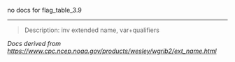 no docs for flag_table_3.9

---

> Description: inv extended name, var+qualifiers

_Docs derived from <https://www.cpc.ncep.noaa.gov/products/wesley/wgrib2/ext_name.html>_
